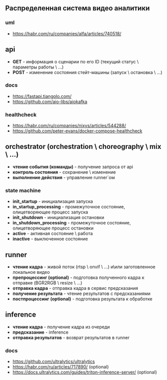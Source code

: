## Распределенная система видео аналитики

### uml
- https://habr.com/ru/companies/alfa/articles/740518/

## api
- **GET** - информация о сценарии по его ID (текущий статус \ параметры работы \ ...)
- **POST** - изменение состояния стейт-машины (запуск \ остановка \ ...)
### docs
- https://fastapi.tiangolo.com/
- https://github.com/aio-libs/aiokafka
### healthcheck
- https://habr.com/ru/companies/nixys/articles/544288/
- https://github.com/peter-evans/docker-compose-healthcheck

## orchestrator (orchestration \ choreography \ mix \ ...)
- **чтение события (команды)** - получение запроса от api
- **контроль состояния** - сохранение \ изменение
- **выполнение действия** - управление runner`ом

### state machine
- **init_startup** - инициализация запуска
- **in_startup_processing** - промежуточное состояние, олицетворяющее процесс запуска
- **init_shutdown** - инициализация остановки
- **in_shutdown_processing** - промежуточное состояние, олицетворяющее процесс остановки
- **active** - активная состояние \ работа 
- **inactive** - выключенное состояние

## runner
- **чтение кадра** - живой поток (rtsp \ onvif \ ...) и\или заготовленное локальное видео
- **препроцессинг (optional)** - подготовка полученного кадра к отправке (BGR2RGB \ resize \ ...)
- **отправка кадра** - отправка кадра в сервис предсказания
- **получение результата** - чтение результатов с предсказаниями
- **постпроцессинг (optional)** - подготовка результата к обработке

## inference
- **чтение кадра** - получение кадра из очереди
- **предсказание** - inference
- **отправка результатов** - возврат результатов в runner

### docs
- https://github.com/ultralytics/ultralytics
- https://habr.com/ru/articles/717890/ (optional)
- https://docs.ultralytics.com/guides/triton-inference-server/ (optional)
